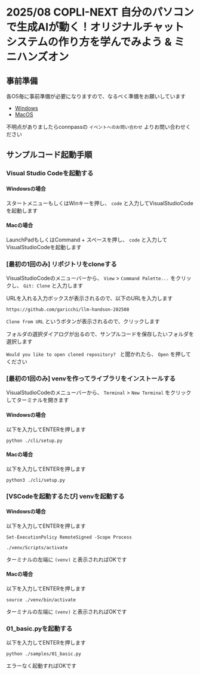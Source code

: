 # 2025/08 COPLI-NEXT 自分のパソコンで生成AIが動く！オリジナルチャットシステムの作り方を学んでみよう & ミニハンズオン

## 事前準備
各OS毎に事前準備が必要になりますので、なるべく準備をお願いしています

- [Windows](./docs/preparation_windows.md)
- [MacOS](./docs/preparation_mac.md)

不明点がありましたらconnpassの `イベントへのお問い合わせ` よりお問い合わせください

## サンプルコード起動手順

### Visual Studio Codeを起動する
#### Windowsの場合
スタートメニューもしくはWinキーを押し、 `code` と入力してVisualStudioCodeを起動します

#### Macの場合
LaunchPadもしくはCommand + スペースを押し、 `code` と入力してVisualStudioCodeを起動します

### [最初の1回のみ] リポジトリをcloneする
VisualStudioCodeのメニューバーから、 `View` > `Command Palette...` をクリックし、 `Git: Clone` と入力します

URLを入れる入力ボックスが表示されるので、以下のURLを入力します

`https://github.com/garicchi/llm-handson-202508`

`Clone from URL` というボタンが表示されるので、クリックします

フォルダの選択ダイアログが出るので、サンプルコードを保存したいフォルダを選択します

`Would you like to open cloned repository? ` と聞かれたら、 `Open` を押してください

### [最初の1回のみ] venvを作ってライブラリをインストールする
VisualStudioCodeのメニューバーから、 `Terminal` > `New Terminal` をクリックしてターミナルを開きます

#### Windowsの場合
以下を入力してENTERを押します
```
python ./cli/setup.py
```

#### Macの場合
以下を入力してENTERを押します
```
python3 ./cli/setup.py
```

### [VSCodeを起動するたび] venvを起動する

#### Windowsの場合
以下を入力してENTERを押します
```
Set-ExecutionPolicy RemoteSigned -Scope Process
```
```
./venv/Scripts/activate
```

ターミナルの左端に `(venv)` と表示されればOKです

#### Macの場合
以下を入力してENTERを押します
```
source ./venv/bin/activate
```

ターミナルの左端に `(venv)` と表示されればOKです

### 01_basic.pyを起動する

以下を入力してENTERを押します
```
python ./samples/01_basic.py
```

エラーなく起動すればOKです
